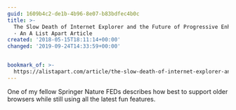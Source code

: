 ```yaml
---
guid: 1609b4c2-de1b-4b96-8e07-b83bdfec4b0c
title: >-
  The Slow Death of Internet Explorer and the Future of Progressive Enhancement
  · An A List Apart Article
created: '2018-05-15T18:11:14+00:00'
changed: '2019-09-24T14:33:59+00:00'


bookmark_of: >-
  https://alistapart.com/article/the-slow-death-of-internet-explorer-and-future-of-progressive-enhancement
---
```



One of my fellow Springer Nature FEDs describes how best to support older browsers while still using all the latest fun features.
